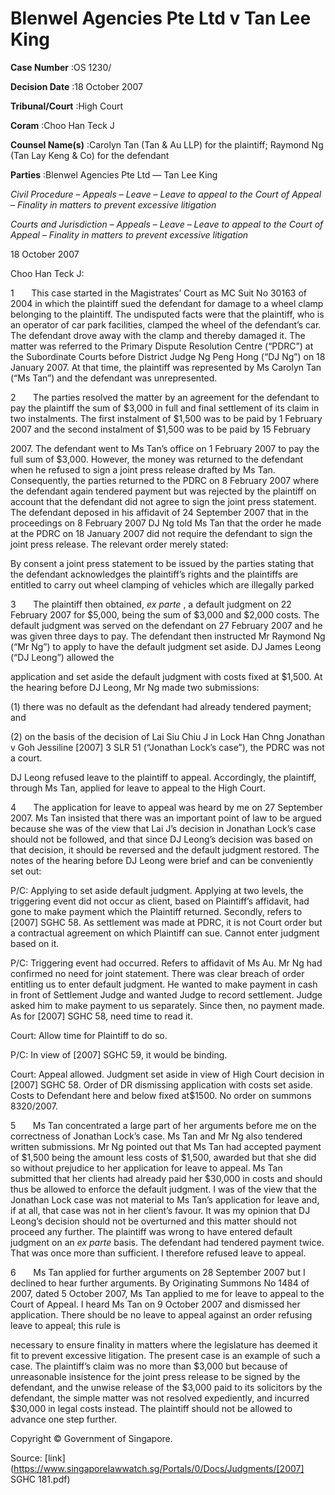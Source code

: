 # Blenwel Agencies Pte Ltd v Tan Lee King 



**Case Number** :OS 1230/ 

**Decision Date** :18 October 2007 

**Tribunal/Court** :High Court 

**Coram** :Choo Han Teck J 

**Counsel Name(s)** :Carolyn Tan (Tan & Au LLP) for the plaintiff; Raymond Ng (Tan Lay Keng & Co) for the defendant 

**Parties** :Blenwel Agencies Pte Ltd — Tan Lee King 

_Civil Procedure_ – _Appeals_ – _Leave_ – _Leave to appeal to the Court of Appeal_ – _Finality in matters to prevent excessive litigation_ 

_Courts and Jurisdiction_ – _Appeals_ – _Leave_ – _Leave to appeal to the Court of Appeal_ – _Finality in matters to prevent excessive litigation_ 

18 October 2007 

Choo Han Teck J: 

1       This case started in the Magistrates’ Court as MC Suit No 30163 of 2004 in which the plaintiff sued the defendant for damage to a wheel clamp belonging to the plaintiff. The undisputed facts were that the plaintiff, who is an operator of car park facilities, clamped the wheel of the defendant’s car. The defendant drove away with the clamp and thereby damaged it. The matter was referred to the Primary Dispute Resolution Centre (“PDRC”) at the Subordinate Courts before District Judge Ng Peng Hong (“DJ Ng”) on 18 January 2007. At that time, the plaintiff was represented by Ms Carolyn Tan (“Ms Tan”) and the defendant was unrepresented. 

2       The parties resolved the matter by an agreement for the defendant to pay the plaintiff the sum of $3,000 in full and final settlement of its claim in two instalments. The first instalment of $1,500 was to be paid by 1 February 2007 and the second instalment of $1,500 was to be paid by 15 February 

2007\. The defendant went to Ms Tan’s office on 1 February 2007 to pay the full sum of $3,000. However, the money was returned to the defendant when he refused to sign a joint press release drafted by Ms Tan. Consequently, the parties returned to the PDRC on 8 February 2007 where the defendant again tendered payment but was rejected by the plaintiff on account that the defendant did not agree to sign the joint press statement. The defendant deposed in his affidavit of 24 September 2007 that in the proceedings on 8 February 2007 DJ Ng told Ms Tan that the order he made at the PDRC on 18 January 2007 did not require the defendant to sign the joint press release. The relevant order merely stated: 

 By consent a joint press statement to be issued by the parties stating that the defendant acknowledges the plaintiff’s rights and the plaintiffs are entitled to carry out wheel clamping of vehicles which are illegally parked 

3       The plaintiff then obtained, _ex parte_ , a default judgment on 22 February 2007 for $5,000, being the sum of $3,000 and $2,000 costs. The default judgment was served on the defendant on 27 February 2007 and he was given three days to pay. The defendant then instructed Mr Raymond Ng (“Mr Ng”) to apply to have the default judgment set aside. DJ James Leong (“DJ Leong”) allowed the 


application and set aside the default judgment with costs fixed at $1,500. At the hearing before DJ Leong, Mr Ng made two submissions: 

 (1) there was no default as the defendant had already tendered payment; and 

 (2) on the basis of the decision of Lai Siu Chiu J in Lock Han Chng Jonathan v Goh Jessiline <span class="citation">[2007] 3 SLR 51</span> (“Jonathan Lock’s case”), the PDRC was not a court. 

DJ Leong refused leave to the plaintiff to appeal. Accordingly, the plaintiff, through Ms Tan, applied for leave to appeal to the High Court. 

4       The application for leave to appeal was heard by me on 27 September 2007. Ms Tan insisted that there was an important point of law to be argued because she was of the view that Lai J’s decision in Jonathan Lock’s case should not be followed, and that since DJ Leong’s decision was based on that decision, it should be reversed and the default judgment restored. The notes of the hearing before DJ Leong were brief and can be conveniently set out: 

P/C: Applying to set aside default judgment. Applying at two levels, the triggering event did not occur as client, based on Plaintiff’s affidavit, had gone to make payment which the Plaintiff returned. Secondly, refers to <span class="citation">[2007] SGHC 58</span>. As settlement was made at PDRC, it is not Court order but a contractual agreement on which Plaintiff can sue. Cannot enter judgment based on it. 

P/C: Triggering event had occurred. Refers to affidavit of Ms Au. Mr Ng had confirmed no need for joint statement. There was clear breach of order entitling us to enter default judgment. He wanted to make payment in cash in front of Settlement Judge and wanted Judge to record settlement. Judge asked him to make payment to us separately. Since then, no payment made. As for <span class="citation">[2007] SGHC 58</span>, need time to read it. 

Court: Allow time for Plaintiff to do so. 

P/C: In view of <span class="citation">[2007] SGHC 59</span>, it would be binding. 

Court: Appeal allowed. Judgment set aside in view of High Court decision in <span class="citation">[2007] SGHC 58</span>. Order of DR dismissing application with costs set aside. Costs to Defendant here and below fixed at$1500. No order on summons 8320/2007. 

5       Ms Tan concentrated a large part of her arguments before me on the correctness of Jonathan Lock’s case. Ms Tan and Mr Ng also tendered written submissions. Mr Ng pointed out that Ms Tan had accepted payment of $1,500 being the amount less costs of $1,500, awarded but that she did so without prejudice to her application for leave to appeal. Ms Tan submitted that her clients had already paid her $30,000 in costs and should thus be allowed to enforce the default judgment. I was of the view that the Jonathan Lock case was not material to Ms Tan’s application for leave and, if at all, that case was not in her client’s favour. It was my opinion that DJ Leong’s decision should not be overturned and this matter should not proceed any further. The plaintiff was wrong to have entered default judgment on an _ex parte_ basis. The defendant had tendered payment twice. That was once more than sufficient. I therefore refused leave to appeal. 

6       Ms Tan applied for further arguments on 28 September 2007 but I declined to hear further arguments. By Originating Summons No 1484 of 2007, dated 5 October 2007, Ms Tan applied to me for leave to appeal to the Court of Appeal. I heard Ms Tan on 9 October 2007 and dismissed her application. There should be no leave to appeal against an order refusing leave to appeal; this rule is 


necessary to ensure finality in matters where the legislature has deemed it fit to prevent excessive litigation. The present case is an example of such a case. The plaintiff’s claim was no more than $3,000 but because of unreasonable insistence for the joint press release to be signed by the defendant, and the unwise release of the $3,000 paid to its solicitors by the defendant, the simple matter was not resolved expediently, and incurred $30,000 in legal costs instead. The plaintiff should not be allowed to advance one step further. 

 Copyright © Government of Singapore. 


Source: [link](https://www.singaporelawwatch.sg/Portals/0/Docs/Judgments/[2007] SGHC 181.pdf)
